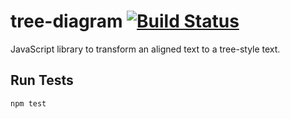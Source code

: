 tree-diagram [![Build Status](https://travis-ci.org/capybala/tree-diagram.svg?branch=master)](https://travis-ci.org/capybala/tree-diagram)
============

JavaScript library to transform an aligned text to a tree-style text.

Run Tests
---------

```
npm test
```
